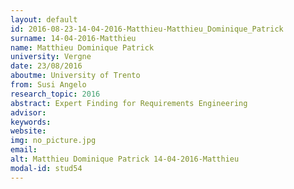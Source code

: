 ```yaml
---
layout: default 
id: 2016-08-23-14-04-2016-Matthieu-Matthieu_Dominique_Patrick
surname: 14-04-2016-Matthieu
name: Matthieu Dominique Patrick
university: Vergne
date: 23/08/2016
aboutme: University of Trento
from: Susi Angelo
research_topic: 2016
abstract: Expert Finding for Requirements Engineering
advisor: 
keywords: 
website: 
img: no_picture.jpg
email: 
alt: Matthieu Dominique Patrick 14-04-2016-Matthieu
modal-id: stud54
---
```

